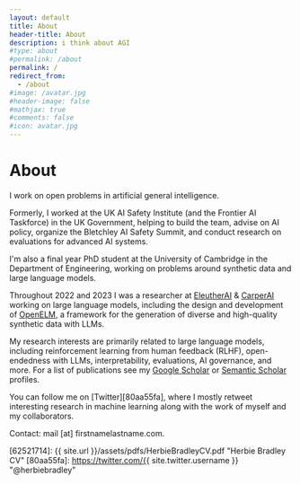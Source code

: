 ```yaml
---
layout: default
title: About
header-title: About
description: i think about AGI
#type: about
#permalink: /about
permalink: /
redirect_from:
  - /about
#image: /avatar.jpg
#header-image: false
#mathjax: true
#comments: false
#icon: avatar.jpg
---
```


# About
<!-- {% marginfigure_left 'mn-id-whatever' 'assets/img/portrait_photo.jpg' 'Herbie Bradley<br>Test' %} -->
I work on open problems in artificial general intelligence.

Formerly, I worked at the UK AI Safety Institute (and the Frontier AI Taskforce) in the UK Government, helping to build the team, advise on AI policy, organize the Bletchley AI Safety Summit, and conduct research on evaluations for advanced AI systems.

I'm also a final year PhD student at the University of Cambridge in the Department of Engineering, working on problems around synthetic data and large language models.

Throughout 2022 and 2023 I was a researcher at [EleutherAI](https://www.eleuther.ai/) & [CarperAI](http://carper.ai/) working on large language models, including the design and development of [OpenELM](https://github.com/CarperAI/OpenELM), a framework for the generation of diverse and high-quality synthetic data with LLMs.

My research interests are primarily related to large language models, including reinforcement learning from human feedback (RLHF), open-endedness with LLMs, interpretability, evaluations, AI governance, and more. For a list of publications see my [Google Scholar](https://scholar.google.com/citations?user=oQ0HzPcAAAAJ&hl=en) or [Semantic Scholar](https://www.semanticscholar.org/author/Herbie-Bradley/2070768742) profiles.

You can follow me on [Twitter][80aa55fa], where I mostly retweet interesting research in machine learning along with the work of myself and my collaborators.

Contact: mail [at] firstnamelastname.com.

  [ai4er]: https://ai4er-cdt.esc.cam.ac.uk/ "AI for the study of Environmental Risks CDT"
  [62521714]: {{ site.url }}/assets/pdfs/HerbieBradleyCV.pdf "Herbie Bradley CV"
  [80aa55fa]: https://twitter.com/{{ site.twitter.username }} "@herbiebradley"
